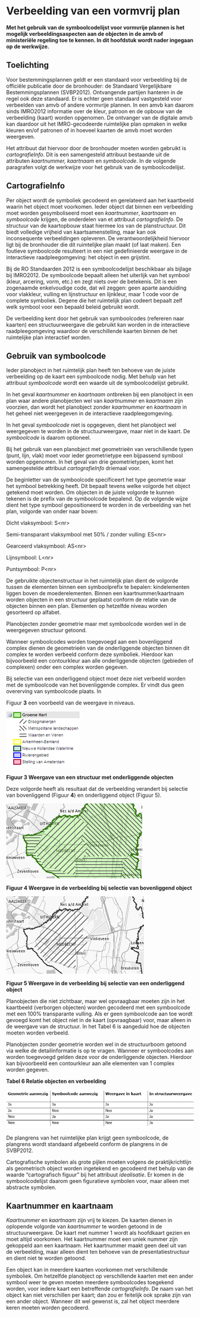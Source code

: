 # Verbeelding van een vormvrij plan

**Met het gebruik van de symboolcodelijst voor vormvrije plannen is het mogelijk
verbeeldingsaspecten aan de objecten in de amvb of ministeriële regeling toe te
kennen. In dit hoofdstuk wordt nader ingegaan op de werkwijze.**

## Toelichting

Voor bestemmingsplannen geldt er een standaard voor verbeelding bij de officiële
publicatie door de bronhouder: de Standaard Vergelijkbare Bestemmingsplannen
(SVBP2012). Ontvangende partijen hanteren in de regel ook deze standaard. Er is
echter geen standaard vastgesteld voor verbeelden van amvb of andere vormvrije
plannen. In een amvb kan daarom sinds IMRO2012 informatie over de kleur, patroon
en de opbouw van de verbeelding (kaart) worden opgenomen. De ontvanger van de
digitale amvb kan daardoor uit het IMRO-gecodeerde ruimtelijke plan opmaken in
welke kleuren en/of patronen of in hoeveel kaarten de amvb moet worden
weergeven.

Het attribuut dat hiervoor door de bronhouder moeten worden gebruikt is
*cartografieInfo*. Dit is een samengesteld attribuut bestaande uit de attributen
*kaartnummer, kaartnaam* en *symboolcode*. In de volgende paragrafen volgt de
werkwijze voor het gebruik van de symboolcodelijst.

## CartografieInfo

Per object wordt de symboliek gecodeerd en gerelateerd aan het kaartbeeld waarin
het object moet voorkomen. Ieder object dat binnen een verbeelding moet worden
gesymboliseerd moet een *kaartnummer*, *kaartnaam* en *symboolcode* krijgen, de
onderdelen van et attribuut *cartografieInfo*. De structuur van de kaartopbouw
staat hiermee los van de planstructuur. Dit biedt volledige vrijheid van
kaartsamenstelling, maar kan ook inconsequente verbeeldingen opleveren. De
verantwoordelijkheid hiervoor ligt bij de bronhouder die dit ruimtelijke plan
maakt (of laat maken). Een foutieve symboolcode resulteert in een niet
gedefinieerde weergave in de interactieve raadpleegomgeving: het object in een
grijstint.

Bij de RO Standaarden 2012 is een symboolcodelijst beschikbaar als bijlage bij
IMRO2012. De symboolcode bepaalt alleen het uiterlijk van het symbool (kleur,
arcering, vorm, etc.) en zegt niets over de betekenis. Dit is een zogenaamde
enkelvoudige code, dat wil zeggen: geen aparte aanduiding voor vlakkleur,
vulling en lijnstructuur en lijnkleur, maar 1 code voor de complete symboliek.
Degene die het ruimtelijk plan codeert bepaalt zelf welk symbool voor een
bepaald beleid gebruikt wordt.

De verbeelding kent door het gebruik van symboolcodes (refereren naar kaarten)
een structuurweergave die gebruikt kan worden in de interactieve
raadpleegomgeving waardoor de verschillende kaarten binnen de het ruimtelijke
plan interactief worden.

## Gebruik van symboolcode

Ieder planobject in het ruimtelijk plan heeft ten behoeve van de juiste
verbeelding op de kaart een symboolcode nodig. Met behulp van het attribuut
*symboolcode* wordt een waarde uit de symboolcodelijst gebruikt.

In het geval *kaartnummer* en *kaartnaam* ontbreken bij een planobject in een
plan waar andere planobjecten wel van *kaartnummer* en *kaartnaam* zijn
voorzien, dan wordt het planobject zonder *kaartnummer* en *kaartnaam* in het
geheel niet weergegeven in de interactieve raadpleegomgeving.

In het geval *symboolcode* niet is opgegeven, dient het planobject wel
weergegeven te worden in de structuurweergave, maar niet in de kaart. De
*symboolcode* is daarom optioneel.

Bij het gebruik van een planobject met geometrieën van verschillende typen
(punt, lijn, vlak) moet voor ieder geometrietype een bijpassend symbool worden
opgenomen. In het geval van drie geometrietypen, komt het samengestelde
attribuut *cartografieInfo* driemaal voor.

De beginletter van de symboolcode specificeert het type geometrie waar het
symbool betrekking heeft. Dit bepaalt tevens welke volgorde het object getekend
moet worden. Om objecten in de juiste volgorde te kunnen tekenen is de prefix
van de symboolcode bepalend. Op de volgende wijze dient het type symbool
gepositioneerd te worden in de verbeelding van het plan, volgorde van onder naar
boven:

Dicht vlaksymbool: 											S\<nr\>

Semi-transparant vlaksymbool met 50% / zonder vulling: 		ES\<nr\>

Gearceerd vlaksymbool: 										AS\<nr\>

Lijnsymbool: 												L\<nr\>

Puntsymbool: 												P\<nr\>

De gebruikte objectenstructuur in het ruimtelijk plan dient de volgorde tussen
de elementen binnen een symboolprefix te bepalen: kindelementen liggen boven de
moederelementen. Binnen een kaartnummer/kaartnaam worden objecten in een
structuur geplaatst conform de relatie van de objecten binnen een plan.
Elementen op hetzelfde niveau worden gesorteerd op alfabet.

Planobjecten zonder geometrie maar met symboolcode worden wel in de weergegeven
structuur getoond.

Wanneer symboolcodes worden toegevoegd aan een bovenliggend complex dienen de
geometrieën van de onderliggende objecten binnen dit complex te worden verbeeld
conform deze symboliek. Hierdoor kan bijvoorbeeld een contourkleur aan alle
onderliggende objecten (gebieden of complexen) onder een complex worden gegeven.

Bij selectie van een onderliggend object moet deze niet verbeeld worden met de
symboolcode van het bovenliggende complex. Er vindt dus geen overerving van
symboolcode plaats. In

Figuur **3** een voorbeeld van de weergave in niveaus.

![](media/27b978278da93c40c5103f33869e9c1f.png)

**Figuur 3 Weergave van een structuur met onderliggende objecten**

Deze volgorde heeft als resultaat dat de verbeelding verandert bij selectie van
bovenliggend (Figuur **4**) en onderliggend object (Figuur 5).

![](media/bc68b6d41ba587289322f39a912eab68.png)

**Figuur 4 Weergave in de verbeelding bij selectie van bovenliggend object**

![](media/48cf48a478df77dcfc7813a1b5b0b3a8.png)

**Figuur 5 Weergave in de verbeelding bij selectie van een onderliggend object**

Planobjecten die niet zichtbaar, maar wel opvraagbaar moeten zijn in het
kaartbeeld (verborgen objecten) worden gecodeerd met een symboolcode met een
100% transparante vulling. Als er geen symboolcode aan toe wordt gevoegd komt
het object niet in de kaart (opvraagbaar) voor, maar alleen in de weergave van
de structuur. In het Tabel 6 is aangeduid hoe de objecten moeten worden
verbeeld.

Planobjecten zonder geometrie worden wel in de structuurboom getoond via welke
de detailinformatie is op te vragen. Wanneer er symboolcodes aan worden
toegevoegd gelden deze voor de onderliggende objecten. Hierdoor kan bijvoorbeeld
een contourkleur aan alle elementen van 1 complex worden gegeven.

**Tabel 6 Relatie objecten en verbeelding**

![](media/2fda230da9c563243b2935dd6f282752.png)

De plangrens van het ruimtelijke plan krijgt geen symboolcode, de plangrens
wordt standaard afgebeeld conform de plangrens in de SVBP2012.

Cartografische symbolen als grote pijlen moeten volgens de praktijkrichtlijn als
geometrisch object worden ingetekend en gecodeerd met behulp van de waarde
“cartografisch figuur” bij het attribuut *idealisatie*. Er komen in de
symboolcodelijst daarom geen figuratieve symbolen voor, maar alleen met
abstracte symbolen.

## Kaartnummer en kaartnaam

*Kaartnummer* en *kaartnaam* zijn vrij te kiezen. De kaarten dienen in oplopende
volgorde van *kaartnummer* te worden getoond in de structuurweergave. De kaart
met nummer 1 wordt als hoofdkaart gezien en moet altijd voorkomen. Het
kaartnummer moet een uniek nummer zijn gekoppeld aan een kaartnaam. Het
kaartnummer maakt geen deel uit van de verbeelding, maar alleen dient ten
behoeve van de presentatiestructuur en dient niet te worden getoond.

Een object kan in meerdere kaarten voorkomen met verschillende symboliek. Om
hetzelfde planobject op verschillende kaarten met een ander symbool weer te
geven moeten meerdere symboolcodes toegekend worden, voor iedere kaart een
betreffende *cartografieInfo*. De naam van het object kan niet verschillen per
kaart; dan zou er feitelijk ook sprake zijn van een ander object. Wanneer dit
wel gewenst is, zal het object meerdere keren moeten worden gecodeerd.  